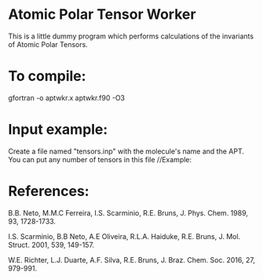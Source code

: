 # Atomic Polar Tensor Worker 
This is a little dummy program which performs calculations of the invariants of Atomic Polar Tensors.

# To compile: 
gfortran -o aptwkr.x aptwkr.f90 -O3

# Input example:
Create a file named "tensors.inp" with the molecule's name and the APT. You can put any number of tensors in this file
//Example:

# References:
B.B. Neto, M.M.C Ferreira, I.S. Scarminio, R.E. Bruns, J. Phys. Chem. 1989, 93, 1728-1733.

I.S. Scarminio, B.B Neto, A.E Oliveira, R.L.A. Haiduke, R.E. Bruns, J. Mol. Struct. 2001, 539, 149-157.

W.E. Richter, L.J. Duarte, A.F. Silva, R.E. Bruns, J. Braz. Chem. Soc. 2016, 27, 979-991.


